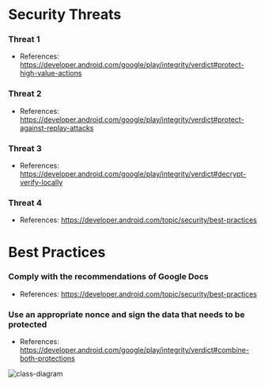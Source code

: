# Security Threats
### Threat 1
- References: https://developer.android.com/google/play/integrity/verdict#protect-high-value-actions

### Threat 2
- References: https://developer.android.com/google/play/integrity/verdict#protect-against-replay-attacks

### Threat 3
- References: https://developer.android.com/google/play/integrity/verdict#decrypt-verify-locally

### Threat 4
- References: https://developer.android.com/topic/security/best-practices

# Best Practices
### Comply with the recommendations of Google Docs
- References: https://developer.android.com/topic/security/best-practices

### Use an appropriate nonce and sign the data that needs to be protected
- References: https://developer.android.com/google/play/integrity/verdict#combine-both-protections

![class-diagram](http://www.plantuml.com/plantuml/proxy?src=https://raw.githubusercontent.com/leesangmin144/play-integrity-api-sample/main/ThreatsAndPractices/sequence1.puml)